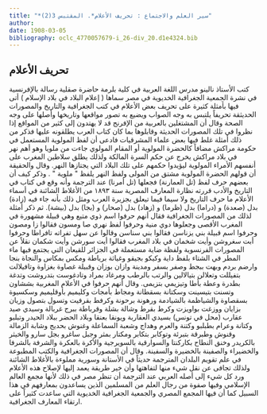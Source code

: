 ```yaml
---
title: "*سير العلم والاجتماع : تحريف الأعلام*. المقتبس 3(2)"
author: 
date: 1908-03-05
bibliography: oclc_4770057679-i_26-div_20.d1e4324.bib
---
```




##  تحريف الأعلام 


 كتب  الأستاذ  نالينو  مدرس اللغة العربية في كلية بلرمة حاضرة صقلية رسالة بالإفرنسية   في نشرة الجمعية الجغرافية الخديوية في مصر سماها ( إعلام البلاد في بلاد الإسلام ) أتى فيها بأمثلة كثيرة على تحريف بعض الأعلام في كتب الجغرافية والتاريخ والمصورات الحديثقة تحريفاً يلتبس به وجه الصواب ويضيع به تصور مواقعها وتاريخها وأصلها على وجه الصحة وقال أن المشتغلين بالعربية من الإفرنج قد لا يهتدون إلى كثير من المواقع إذا نظروا في تلك المصورات الحديثة وقابلوها بما كان كتاب العرب يطلقونه عليها فذكر من ذلك أمثلة غلط فيها بعض علماء المشرقيات فادعى أن لفظ المولوية المستعمل في حكومة مراكش مضافاً كالحضرة المولوية أو المقام المولوي جاءت من ملويا وهو أهم نهر في بلاد مراكش يخرج عن حكم السرة المالكة ولذلك يطلق سلاطين المغرب على أنفسهم الأمراء   المولوية ليؤيدوا حكمهم على تلك البلاد التي يجتازها النهر. وقال والحقيقة أن قولهم الحضرة   المولوية مشتق من المولى ولفظ النهر  يلفظ " ملوية " . وذكر كيف أن بعضهم حرف لفظ   (تل العمارنة) فجعلها (تل أمرنا) عند الترجمة وأنه وقع في كتاب في التاريخ والأدب قررته نظارة المعارف المصرية سنة  ١٨٩٣  من الأغلاط الشائنة في أسماء الأعلام ما حرف التاريخ ولا سيما فيما تيعلق بجزيرة العرب ومثل ذلك بأنه جاء فيه (زادة) بدل (صعدة) و (دراما) بدل (ظرما) و (زهاد) بدل (صحار) و (بجا) بدل (بيشة). ثم ذكر أمثلة لذلك من المصورات الجغرافية فقال أنهم حرفوا اسم ذوي متيع وهي قبيلة مشهورة في المغرب الأقصى وجعلوها دوي منية وحرفوا لفظ نهري صا ومسون فقالوا زا ومصون وحرفوا اسم قبيلة بني يزناسن فقالوا بني سناسن وقالوا عن سهل تفراته تافراطا وحرفوا أبت سغروشن وأيت شخمان في بلاد المغرب فقالوا أيت سورشن وأيت شكمان نقلاً عن المصورات الفرنسوية ولفظة ضاية مستعملة في الجزائر للقيعان التي يجتمع فيها ماء المطر في الشتاء بلفظ داية وكيكو بجيقو وغياثة برياطة ومكس بمكاس والنجاة بنجا وارضم بردم وبهت ببجط وصفر بسفر ومدينة وازان بوزان وقبيلة غصاوة بغزاوة وتافيلالت بتفيللت وتعلالن بتيالالين والرتب بالرطب ومرغاد بمراد وتادغوست بتدروشت وتدغة بطدرة وعطة بأطا وتيزيمي بتزيمى. وقال أنهم حرفوا في الأعلام المغربية بششاون وتسنت بتيسينت وسكتانة بسقطانة ومجاط بأمجات وكليميم بأوقليميم وسكسيوة بسقصاوة والشياظمة بالشيادمة ورهونة برحونة وكرفط بقرفيت وتسول بتصول وزيان بزايان   ووزغت بواويزت وكرط بقرط وشالة بشلة وقرباطة ببرج غربالة وسيدي صيد عقارب (محل في تونس) بسيدي العقاربة ويونقا بعنقا وبلاد الحضر ببلاد الحيدر وتبلبو وكتانة وعرام بطبلبو وكتنة والعرم وهداج وشعبة السماعلة وغنوش بحديج وشابة الزمالة وقنوش وطبرقة بتبرئة وتوكابر بتكابر ومكتار بمثر وجبل ساغرو بجل سارو والخيثر بالكريدر وخنق النطاح بكاركنتا والسوارقية بالسويرجية والأكرة بالعكرة والشرفة بالشرفا والخضيراء والصفينة بالخضيرة والسفينة. وقال أن المصورات الجغرافية والكتب المطبوعة في علم تقويم البلدان المترجمة حديثاً في الأستانة وسورية مملوءة بالأغلاط الشائنة ولذلك تجافى عن نقل شيء منها لتفاهتها وأن خير طريقة يعمد إليها لإصلاح هذه الأعلام ورد كل شيء إلى أصله العربي عند الترجمة أن تنظر مصر في ذلك لأنها مجمع العالم الإسلامي وفيها صفوة من رجال العلم   من المسلمين الذين يساعدون بمعارفهم في هذا السبيل كما أن فيها المجمع المصري والجمعية الجغرافية الخديوية التي ساعدت كثيراً على ارتقاء المعارف الجغرافية. 
